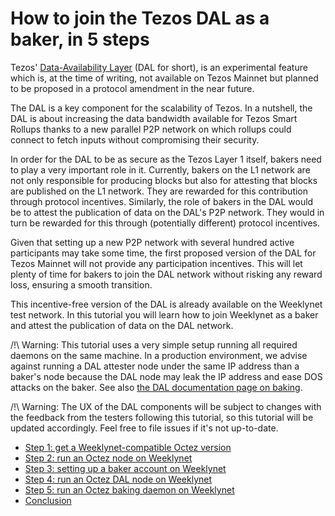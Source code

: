 # How to join the Tezos DAL as a baker, in 5 steps

Tezos' [Data-Availability Layer](https://tezos.gitlab.io/shell/dal.html) (DAL for short), is an experimental feature which is, at the time of writing, not available on Tezos Mainnet but planned to be proposed in a protocol amendment in the near future.

The DAL is a key component for the scalability of Tezos. In a nutshell, the DAL is about increasing the data bandwidth available for Tezos Smart Rollups thanks to a new parallel P2P network on which rollups could connect to fetch inputs without compromising their security.

In order for the DAL to be as secure as the Tezos Layer 1 itself, bakers need to play a very important role in it. Currently, bakers on the L1 network are not only responsible for producing blocks but also for attesting that blocks are published on the L1 network. They are rewarded for this contribution through protocol incentives. Similarly, the role of bakers in the DAL would be to attest the publication of data on the DAL's P2P network. They would in turn be rewarded for this through (potentially different) protocol incentives.

Given that setting up a new P2P network with several hundred active participants may take some time, the first proposed version of the DAL for Tezos Mainnet will not provide any participation incentives. This will let plenty of time for bakers to join the DAL network without risking any reward loss, ensuring a smooth transition.

This incentive-free version of the DAL is already available on the Weeklynet test network. In this tutorial you will learn how to join Weeklynet as a baker and attest the publication of data on the DAL network.

/!\ Warning: This tutorial uses a very simple setup running all required daemons on the same machine. In a production environment, we advise against running a DAL attester node under the same IP address than a baker's node because the DAL node may leak the IP address and ease DOS attacks on the baker. See also [the DAL documentation page on baking](https://tezos.gitlab.io/shell/dal_bakers.html).

/!\ Warning: The UX of the DAL components will be subject to changes with the feedback from the testers following this tutorial, so this tutorial will be updated accordingly. Feel free to file issues if it's not up-to-date.

- [Step 1: get a Weeklynet-compatible Octez version](./join-dal-baker/get-octez)
- [Step 2: run an Octez node on Weeklynet](./join-dal-baker/run-node)
- [Step 3: setting up a baker account on Weeklynet](./join-dal-baker/prepare-account)
- [Step 4: run an Octez DAL node on Weeklynet](./join-dal-baker/run-dal-node)
- [Step 5: run an Octez baking daemon on Weeklynet](./join-dal-baker/run-baker)
- [Conclusion](./join-dal-baker/conclusion)
